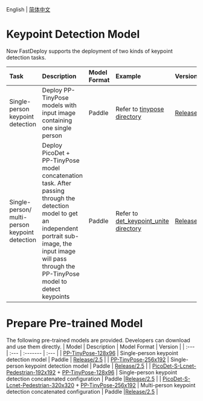 English | [简体中文](README.md)
# Keypoint Detection Model

Now FastDeploy supports the deployment of two kinds of keypoint detection tasks.

| Task | Description | Model Format | Example | Version |
| :---| :--- | :--- | :------- | :--- |
| Single-person keypoint detection | Deploy PP-TinyPose models with input image containing one single person | Paddle | Refer to [tinypose directory](./tiny_pose/) |  [Release/2.5](https://github.com/PaddlePaddle/PaddleDetection/tree/release/2.5/configs/keypoint/tiny_pose) |
| Single-person/ multi-person keypoint detection | Deploy PicoDet + PP-TinyPose model concatenation task. After passing through the detection model to get an independent portrait sub-image, the input image will pass through the PP-TinyPose model to detect keypoints | Paddle | Refer to [det_keypoint_unite directory](./det_keypoint_unite/) |[Release/2.5](https://github.com/PaddlePaddle/PaddleDetection/tree/release/2.5/configs/keypoint/tiny_pose) |

# Prepare Pre-trained Model
The following pre-trained models are provided. Developers can download and use them directly.
| Model | Description | Model Format | Version |
| :--- | :--- | :------- | :--- |
| [PP-TinyPose-128x96](https://bj.bcebos.com/paddlehub/fastdeploy/PP_TinyPose_128x96_infer.tgz) | Single-person keypoint detection model  | Paddle | [Release/2.5](https://github.com/PaddlePaddle/PaddleDetection/tree/release/2.5/configs/keypoint/tiny_pose) |
| [PP-TinyPose-256x192](https://bj.bcebos.com/paddlehub/fastdeploy/PP_TinyPose_256x192_infer.tgz) | Single-person keypoint detection model | Paddle | [Release/2.5](https://github.com/PaddlePaddle/PaddleDetection/tree/release/2.5/configs/keypoint/tiny_pose) |
| [PicoDet-S-Lcnet-Pedestrian-192x192](https://bj.bcebos.com/paddlehub/fastdeploy/PP_PicoDet_V2_S_Pedestrian_192x192_infer.tgz) + [PP-TinyPose-128x96](https://bj.bcebos.com/paddlehub/fastdeploy/PP_TinyPose_128x96_infer.tgz) | Single-person keypoint detection concatenated configuration | Paddle |[Release/2.5](https://github.com/PaddlePaddle/PaddleDetection/tree/release/2.5/configs/keypoint/tiny_pose) |
| [PicoDet-S-Lcnet-Pedestrian-320x320](https://bj.bcebos.com/paddlehub/fastdeploy/PP_PicoDet_V2_S_Pedestrian_320x320_infer.tgz) + [PP-TinyPose-256x192](https://bj.bcebos.com/paddlehub/fastdeploy/PP_TinyPose_256x192_infer.tgz)  | Multi-person keypoint detection concatenated configuration | Paddle |[Release/2.5](https://github.com/PaddlePaddle/PaddleDetection/tree/release/2.5/configs/keypoint/tiny_pose) |

